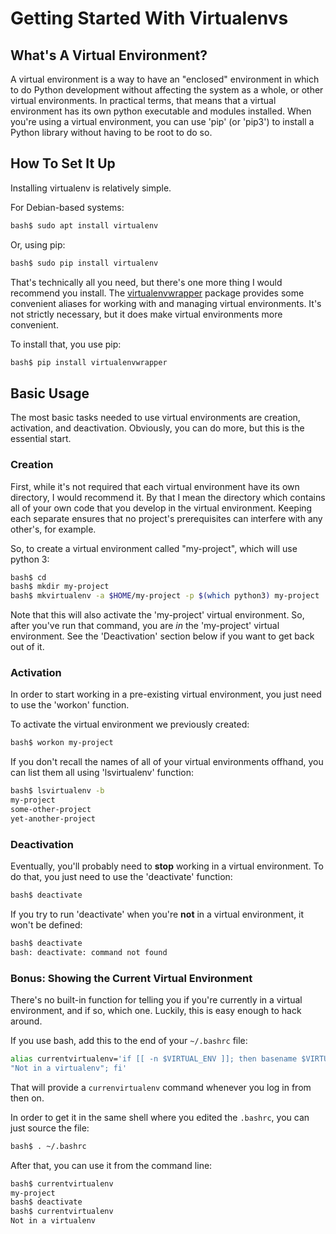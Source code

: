 # Getting Started With Virtualenvs

## What's A Virtual Environment?

A virtual environment is a way to have an "enclosed" environment in which to do Python
development without affecting the system as a whole, or other virtual environments.  In
practical terms, that means that a virtual environment has its own python executable and
modules installed.  When you're using a virtual environment, you can use 'pip' (or 'pip3')
to install a Python library without having to be root to do so.

## How To Set It Up

Installing virtualenv is relatively simple.

For Debian-based systems:

```bash
bash$ sudo apt install virtualenv
```

Or, using pip:

```bash
bash$ sudo pip install virtualenv
```

That's technically all you need, but there's one more thing I would recommend you install.
The [virtualenvwrapper](https://virtualenvwrapper.readthedocs.io/en/latest/) package
provides some convenient aliases for working with and managing virtual environments.  It's
not strictly necessary, but it does make virtual environments more convenient.

To install that, you use pip:

```bash
bash$ pip install virtualenvwrapper
```

## Basic Usage

The most basic tasks needed to use virtual environments are creation, activation, and
deactivation.  Obviously, you can do more, but this is the essential start.

### Creation

First, while it's not required that each virtual environment have its own directory, I
would recommend it.  By that I mean the directory which contains all of your own code that
you develop in the virtual environment.  Keeping each separate ensures that no project's
prerequisites can interfere with any other's, for example.

So, to create a virtual environment called "my-project", which will use python 3:

```bash
bash$ cd
bash$ mkdir my-project
bash$ mkvirtualenv -a $HOME/my-project -p $(which python3) my-project
```

Note that this will also activate the 'my-project' virtual environment.  So, after you've
run that command, you are *in* the 'my-project' virtual environment.  See the
'Deactivation' section below if you want to get back out of it.

### Activation

In order to start working in a pre-existing virtual environment, you just need to use the
'workon' function.

To activate the virtual environment we previously created:

```bash
bash$ workon my-project
```

If you don't recall the names of all of your virtual environments offhand, you can list
them all using 'lsvirtualenv' function:

```bash
bash$ lsvirtualenv -b
my-project
some-other-project
yet-another-project
```

### Deactivation

Eventually, you'll probably need to **stop** working in a virtual environment.  To do
that, you just need to use the 'deactivate' function:

```bash
bash$ deactivate
```

If you try to run 'deactivate' when you're **not** in a virtual environment, it won't be
defined:

```bash
bash$ deactivate
bash: deactivate: command not found
```

### Bonus: Showing the Current Virtual Environment

There's no built-in function for telling you if you're currently in a virtual environment,
and if so, which one.  Luckily, this is easy enough to hack around.

If you use bash, add this to the end of your `~/.bashrc` file:

```bash
alias currentvirtualenv='if [[ -n $VIRTUAL_ENV ]]; then basename $VIRTUAL_ENV; else echo
"Not in a virtualenv"; fi'
```

That will provide a `currenvirtualenv` command whenever you log in from then on.

In order to get it in the same shell where you edited the `.bashrc`, you can just source
the file:

```bash
bash$ . ~/.bashrc
```

After that, you can use it from the command line:

```bash
bash$ currentvirtualenv
my-project
bash$ deactivate
bash$ currentvirtualenv
Not in a virtualenv
```
